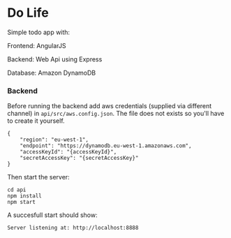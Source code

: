 # Do Life

Simple todo app with:

Frontend: AngularJS

Backend: Web Api using Express

Database: Amazon DynamoDB

### Backend

Before running the backend add aws credentials (supplied via different channel) in `api/src/aws.config.json`. The file does not exists so you'll have to create it yourself.

```
{
    "region": "eu-west-1",
    "endpoint": "https://dynamodb.eu-west-1.amazonaws.com",
    "accessKeyId": "{accessKeyId}",
    "secretAccessKey": "{secretAccessKey}"
}
```

Then start the server:

```
cd api
npm install
npm start
```

A succesfull start should show:

```
Server listening at: http://localhost:8888
```
